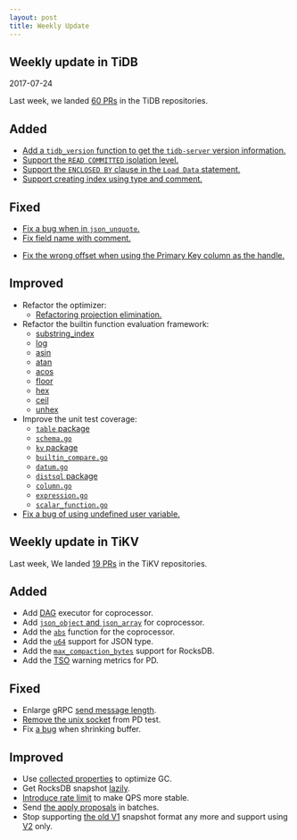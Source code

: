 ```yaml
---
layout: post
title: Weekly Update
---
```

## Weekly update in TiDB
2017-07-24

Last week, we landed [60 PRs](https://github.com/pingcap/tidb/pulls?utf8=%E2%9C%93&q=is%3Apr%20is%3Amerged%20merged%3A2017-07-17..2017-07-23%20) in the TiDB repositories.

## Added
* [Add a `tidb_version` function to get the `tidb-server` version information.](https://github.com/pingcap/tidb/pull/3592)
* [Support the `READ COMMITTED` isolation level.](https://github.com/pingcap/tidb/pull/3619)
* [Support the `ENCLOSED BY` clause in the `Load Data` statement.](https://github.com/pingcap/tidb/pull/3759)
* [Support creating index using type and comment.](https://github.com/pingcap/tidb/pull/3814)

## Fixed
* [Fix a bug when in `json_unquote`.](https://github.com/pingcap/tidb/pull/3764)
* [Fix field name with comment.](https://github.com/pingcap/tidb/pull/3767)
- [Fix the wrong offset when using the Primary Key column as the handle.](https://github.com/pingcap/tidb/pull/3820)

## Improved
* Refactor the optimizer:
  - [Refactoring projection elimination.](https://github.com/pingcap/tidb/pull/3687)
* Refactor the builtin function evaluation framework:
  - [substring_index](https://github.com/pingcap/tidb/pull/3760)
  - [log](https://github.com/pingcap/tidb/pull/3763)
  - [asin](https://github.com/pingcap/tidb/pull/3765)
  - [atan](https://github.com/pingcap/tidb/pull/3788)
  - [acos](https://github.com/pingcap/tidb/pull/3789)
  - [floor](https://github.com/pingcap/tidb/pull/3791)
  - [hex](https://github.com/pingcap/tidb/pull/3794)
  - [ceil](https://github.com/pingcap/tidb/pull/3819)
  - [unhex](https://github.com/pingcap/tidb/pull/3830)
* Improve the unit test coverage:
  - [`table` package](https://github.com/pingcap/tidb/pull/3770)
  - [`schema.go`](https://github.com/pingcap/tidb/pull/3779)
  - [`kv` package](https://github.com/pingcap/tidb/pull/3790)
  - [`builtin_compare.go`](https://github.com/pingcap/tidb/pull/3792)
  - [`datum.go`](https://github.com/pingcap/tidb/pull/3795)
  - [`distsql` package](https://github.com/pingcap/tidb/pull/3806)
  - [`column.go`](https://github.com/pingcap/tidb/pull/3822)
  - [`expression.go`](https://github.com/pingcap/tidb/pull/3828)
  - [`scalar_function.go`](https://github.com/pingcap/tidb/pull/3840)
* [Fix a bug of using undefined user variable.](https://github.com/pingcap/tidb/pull/3776)

## Weekly update in TiKV

Last week, We landed [19 PRs](https://github.com/search?utf8=%E2%9C%93&q=repo%3Apingcap%2Ftikv+repo%3Apingcap%2Fpd+is%3Apr+is%3Amerged+merged%3A2017-07-16..2017-07-22&type=Issues) in the TiKV repositories.

## Added

* Add [DAG](https://github.com/pingcap/tikv/pull/1975) executor for coprocessor.
* Add [`json_object` and `json_array`](https://github.com/pingcap/tikv/pull/2025) for coprocessor.
* Add the [`abs`](https://github.com/pingcap/tikv/pull/2033) function for the coprocessor.
* Add the [`u64`](https://github.com/pingcap/tikv/pull/2044) support for JSON type.
* Add the [`max_compaction_bytes`](https://github.com/pingcap/tikv/pull/2047) support for RocksDB.
* Add the [TSO](https://github.com/pingcap/pd/pull/683) warning metrics for PD.

## Fixed

* Enlarge gRPC [send message length](https://github.com/pingcap/tikv/pull/2040).
* [Remove the unix socket](https://github.com/pingcap/pd/pull/684) from PD test.
* Fix [a bug](https://github.com/pingcap/tikv/pull/2065) when shrinking buffer.

## Improved

* Use [collected properties](https://github.com/pingcap/tikv/pull/1971) to optimize GC. 
* Get RocksDB snapshot [lazily](https://github.com/pingcap/tikv/pull/2045).
* [Introduce rate limit](https://github.com/pingcap/tikv/pull/2050) to make QPS more stable.
* Send [the apply proposals](https://github.com/pingcap/tikv/pull/2051) in batches.
* Stop supporting [the old V1](https://github.com/pingcap/tikv/pull/2053) snapshot format any more and support using [V2](https://github.com/pingcap/tikv/pull/2057) only.
